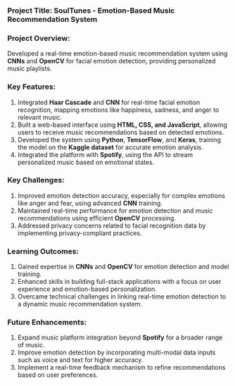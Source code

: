 ### Project Title: **SoulTunes - Emotion-Based Music Recommendation System**

### Project Overview:
Developed a real-time emotion-based music recommendation system using **CNNs** and **OpenCV** for facial emotion detection, providing personalized music playlists.

### Key Features:
1. Integrated **Haar Cascade** and **CNN** for real-time facial emotion recognition, mapping emotions like happiness, sadness, and anger to relevant music.
2. Built a web-based interface using **HTML, CSS, and JavaScript**, allowing users to receive music recommendations based on detected emotions.
3. Developed the system using **Python**, **TensorFlow**, and **Keras**, training the model on the **Kaggle dataset** for accurate emotion analysis.
4. Integrated the platform with **Spotify**, using the API to stream personalized music based on emotional states.

### Key Challenges:
1. Improved emotion detection accuracy, especially for complex emotions like anger and fear, using advanced **CNN** training.
2. Maintained real-time performance for emotion detection and music recommendations using efficient **OpenCV** processing.
3. Addressed privacy concerns related to facial recognition data by implementing privacy-compliant practices.

### Learning Outcomes:
1. Gained expertise in **CNNs** and **OpenCV** for emotion detection and model training.
2. Enhanced skills in building full-stack applications with a focus on user experience and emotion-based personalization.
3. Overcame technical challenges in linking real-time emotion detection to a dynamic music recommendation system.

### Future Enhancements:
1. Expand music platform integration beyond **Spotify** for a broader range of music.
2. Improve emotion detection by incorporating multi-modal data inputs such as voice and text for higher accuracy.
3. Implement a real-time feedback mechanism to refine recommendations based on user preferences.
